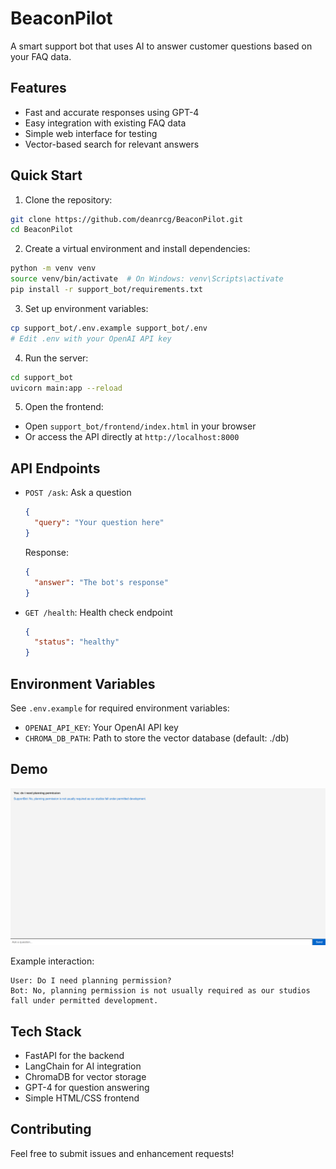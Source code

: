 # BeaconPilot

A smart support bot that uses AI to answer customer questions based on your FAQ data.

## Features

- Fast and accurate responses using GPT-4
- Easy integration with existing FAQ data
- Simple web interface for testing
- Vector-based search for relevant answers

## Quick Start

1. Clone the repository:
```bash
git clone https://github.com/deanrcg/BeaconPilot.git
cd BeaconPilot
```

2. Create a virtual environment and install dependencies:
```bash
python -m venv venv
source venv/bin/activate  # On Windows: venv\Scripts\activate
pip install -r support_bot/requirements.txt
```

3. Set up environment variables:
```bash
cp support_bot/.env.example support_bot/.env
# Edit .env with your OpenAI API key
```

4. Run the server:
```bash
cd support_bot
uvicorn main:app --reload
```

5. Open the frontend:
- Open `support_bot/frontend/index.html` in your browser
- Or access the API directly at `http://localhost:8000`

## API Endpoints

- `POST /ask`: Ask a question
  ```json
  {
    "query": "Your question here"
  }
  ```
  Response:
  ```json
  {
    "answer": "The bot's response"
  }
  ```

- `GET /health`: Health check endpoint
  ```json
  {
    "status": "healthy"
  }
  ```

## Environment Variables

See `.env.example` for required environment variables:
- `OPENAI_API_KEY`: Your OpenAI API key
- `CHROMA_DB_PATH`: Path to store the vector database (default: ./db)

## Demo

![BeaconPilot Demo](demo.png)

Example interaction:
```
User: Do I need planning permission?
Bot: No, planning permission is not usually required as our studios fall under permitted development.
```

## Tech Stack

- FastAPI for the backend
- LangChain for AI integration
- ChromaDB for vector storage
- GPT-4 for question answering
- Simple HTML/CSS frontend

## Contributing

Feel free to submit issues and enhancement requests! 